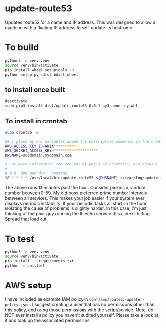 # update-route53
Updates route53 for a name and IP address. This was designed to allow a machine with a floating IP address to self-update its hostname.

# To build

```bash
python3 -m venv venv
source venv/bin/activate
pip install wheel setuptools -U
python setup.py sdist bdist_wheel
```

## to install once built

```bash
deactivate
sudo pip3 install dist/update_route53-0.0.1-py3-none-any.whl
```

## To install in crontab

```bash
sudo crontab -e

## I place my env variables above the descriptive comments in the crontab
AWS_ACCESS_KEY_ID=AKIA**********
AWS_SECRET_ACCESS_KEY=********************
DNSNAME=subdomain.mydomain.com

# For more information see the manual pages of crontab(5) and cron(8)
#
# m h  dom mon dow   command
18 * * * * /usr/local/bin/update-route53 ${DNSNAME} >>/var/log/update-route53.log 2>>/var/log/update-route53.error
```

The above runs 18 minutes past the hour. Consider picking a random number
between 0-59. My old boss preferred prime number intervals between all services.
This makes your job easier if your system ever displays periodic instability.
If your periodic tasks all start on the hour, isolating the cause of problems is
slightly harder. In this case, I'm just thinking of the poor guy running the IP
echo service this code is hitting. Spread that load out.

# To test

```bash
python3 -m venv venv
source venv/bin/activate
pip install -r requirements.txt
python -m unittest
```

# AWS setup

I have included an example IAM policy in `conf/aws/route53-updater-policy.json`.
I suggest creating a user that has no permissions other than this policy,
and using those permissions with the script/service. Note, do NOT ever install a
policy you haven't audited yourself. Please take a look at it and look up the
associated permissions.
